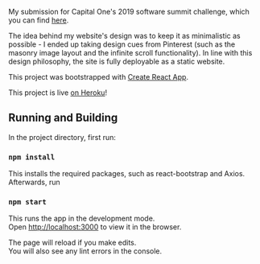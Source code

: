 My submission for Capital One's 2019 software summit challenge, which you can find [here](https://www.mindsumo.com/contests/nasa-image-archive).

The idea behind my website's design was to keep it as minimalistic as possible - I ended up taking design cues from Pinterest (such as the masonry image layout and the infinite scroll functionality). In line with this design philosophy, the site is fully deployable as a static website.

This project was bootstrapped with [Create React App](https://github.com/facebook/create-react-app).

This project is live [on Heroku](https://nasa-image-viewer.herokuapp.com/)!

## Running and Building

In the project directory, first run:

### `npm install`

This installs the required packages, such as react-bootstrap and Axios. Afterwards, run

### `npm start`

This runs the app in the development mode.<br>
Open [http://localhost:3000](http://localhost:3000) to view it in the browser.

The page will reload if you make edits.<br>
You will also see any lint errors in the console.
